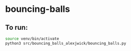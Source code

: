 # bouncing-balls

## To run:

```bash
source venv/bin/activate
python3 src/bouncing_balls_alexjwick/bouncing_balls.py
```
